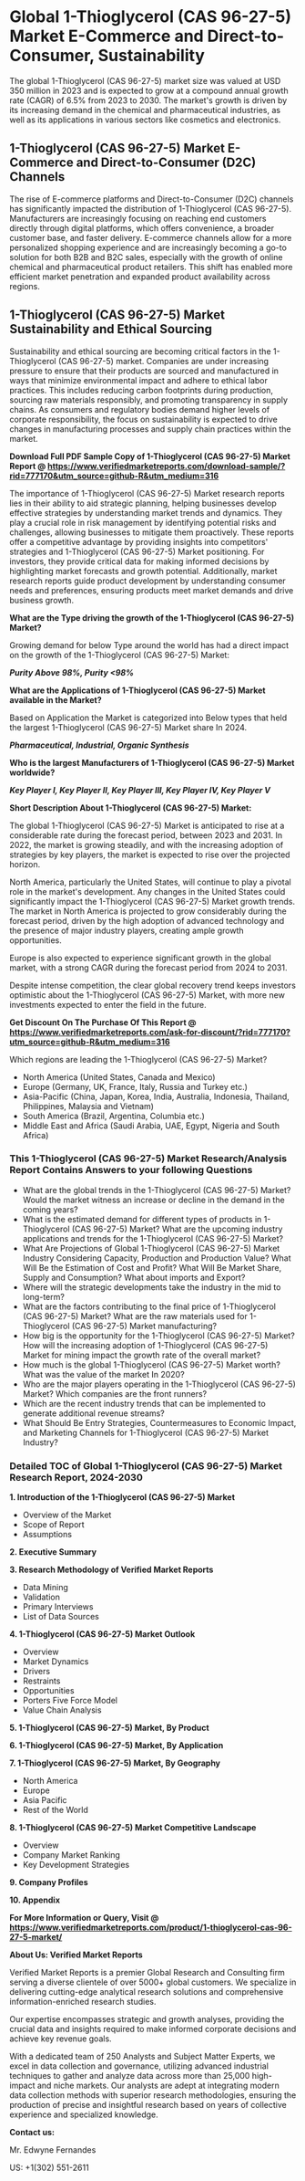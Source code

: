 <h1>Global 1-Thioglycerol (CAS 96-27-5) Market E-Commerce and Direct-to-Consumer, Sustainability</h1><p class=""><p>The global 1-Thioglycerol (CAS 96-27-5) market size was valued at USD 350 million in 2023 and is expected to grow at a compound annual growth rate (CAGR) of 6.5% from 2023 to 2030. The market's growth is driven by its increasing demand in the chemical and pharmaceutical industries, as well as its applications in various sectors like cosmetics and electronics.</p><h2>1-Thioglycerol (CAS 96-27-5) Market E-Commerce and Direct-to-Consumer (D2C) Channels</h2><p>The rise of E-commerce platforms and Direct-to-Consumer (D2C) channels has significantly impacted the distribution of 1-Thioglycerol (CAS 96-27-5). Manufacturers are increasingly focusing on reaching end customers directly through digital platforms, which offers convenience, a broader customer base, and faster delivery. E-commerce channels allow for a more personalized shopping experience and are increasingly becoming a go-to solution for both B2B and B2C sales, especially with the growth of online chemical and pharmaceutical product retailers. This shift has enabled more efficient market penetration and expanded product availability across regions.</p><h2>1-Thioglycerol (CAS 96-27-5) Market Sustainability and Ethical Sourcing</h2><p>Sustainability and ethical sourcing are becoming critical factors in the 1-Thioglycerol (CAS 96-27-5) market. Companies are under increasing pressure to ensure that their products are sourced and manufactured in ways that minimize environmental impact and adhere to ethical labor practices. This includes reducing carbon footprints during production, sourcing raw materials responsibly, and promoting transparency in supply chains. As consumers and regulatory bodies demand higher levels of corporate responsibility, the focus on sustainability is expected to drive changes in manufacturing processes and supply chain practices within the market.</p></p><p class=""><strong>Download Full PDF Sample Copy of 1-Thioglycerol (CAS 96-27-5) Market Report @ <a href="https://www.verifiedmarketreports.com/download-sample/?rid=777170&utm_source=github-R&utm_medium=316" target="_blank">https://www.verifiedmarketreports.com/download-sample/?rid=777170&utm_source=github-R&utm_medium=316</a></strong></p><p>The importance of&nbsp;1-Thioglycerol (CAS 96-27-5) Market research reports lies in their ability to aid strategic planning, helping businesses develop effective strategies by understanding market trends and dynamics. They play a crucial role in risk management by identifying potential risks and challenges, allowing businesses to mitigate them proactively. These reports offer a competitive advantage by providing insights into competitors' strategies and 1-Thioglycerol (CAS 96-27-5) Market positioning. For investors, they provide critical data for making informed decisions by highlighting market forecasts and growth potential. Additionally, market research reports guide product development by understanding consumer needs and preferences, ensuring products meet market demands and drive business growth.</p><p><strong>What are the&nbsp;Type driving the growth of the 1-Thioglycerol (CAS 96-27-5) Market?</strong></p><p id="" class="">Growing demand for below Type around the world has had a direct impact on the growth of the 1-Thioglycerol (CAS 96-27-5) Market:</p><p class=""><em><strong>Purity Above 98%, Purity <98%</strong></em></p><p class=""><strong>What are the&nbsp;Applications&nbsp;of 1-Thioglycerol (CAS 96-27-5) Market available in the Market?</strong></p><p id="" class="">Based on Application the Market is categorized into Below types that held the largest 1-Thioglycerol (CAS 96-27-5) Market share In 2024.</p><p class=""><em><strong>Pharmaceutical, Industrial, Organic Synthesis</strong></em></p><p class=""><strong>Who is the largest Manufacturers of 1-Thioglycerol (CAS 96-27-5) Market worldwide?</strong></p><p><em><strong>Key Player I, Key Player II, Key Player III, Key Player IV, Key Player V</strong></em></p><p id="" class=""><strong>Short Description About 1-Thioglycerol (CAS 96-27-5) Market:</strong></p><p>The global 1-Thioglycerol (CAS 96-27-5) Market is anticipated to rise at a considerable rate during the forecast period, between 2023 and 2031. In 2022, the market is growing steadily, and with the increasing adoption of strategies by key players, the market is expected to rise over the projected horizon.</p><p>North America, particularly the United States, will continue to play a pivotal role in the market's development. Any changes in the United States could significantly impact the 1-Thioglycerol (CAS 96-27-5) Market growth trends. The market in North America is projected to grow considerably during the forecast period, driven by the high adoption of advanced technology and the presence of major industry players, creating ample growth opportunities.</p><p>Europe is also expected to experience significant growth in the global market, with a strong CAGR during the forecast period from 2024 to 2031.</p><p>Despite intense competition, the clear global recovery trend keeps investors optimistic about the 1-Thioglycerol (CAS 96-27-5) Market, with more new investments expected to enter the field in the future.</p><p id="" class=""><strong>Get Discount On The Purchase Of This Report @ <a href="https://www.verifiedmarketreports.com/ask-for-discount/?rid=777170?utm_source=github-R&utm_medium=316" target="_blank">https://www.verifiedmarketreports.com/ask-for-discount/?rid=777170?utm_source=github-R&utm_medium=316</a></strong></p><p class="">Which regions are leading the 1-Thioglycerol (CAS 96-27-5) Market?</p><ul><li>North America (United States, Canada and Mexico)</li><li>Europe (Germany, UK, France, Italy, Russia and Turkey etc.)</li><li>Asia-Pacific (China, Japan, Korea, India, Australia, Indonesia, Thailand, Philippines, Malaysia and Vietnam)</li><li>South America (Brazil, Argentina, Columbia etc.)</li><li>Middle East and Africa (Saudi Arabia, UAE, Egypt, Nigeria and South Africa)</li></ul><h3 id="" class="">This 1-Thioglycerol (CAS 96-27-5) Market Research/Analysis Report Contains Answers to your following Questions</h3><ul><li>What are the global trends in the 1-Thioglycerol (CAS 96-27-5) Market? Would the market witness an increase or decline in the demand in the coming years?</li><li>What is the estimated demand for different types of products in 1-Thioglycerol (CAS 96-27-5) Market? What are the upcoming industry applications and trends for the 1-Thioglycerol (CAS 96-27-5) Market?</li><li>What Are Projections of Global 1-Thioglycerol (CAS 96-27-5) Market Industry Considering Capacity, Production and Production Value? What Will Be the Estimation of Cost and Profit? What Will Be Market Share, Supply and Consumption? What about imports and Export?</li><li>Where will the strategic developments take the industry in the mid to long-term?</li><li>What are the factors contributing to the final price of 1-Thioglycerol (CAS 96-27-5) Market? What are the raw materials used for 1-Thioglycerol (CAS 96-27-5) Market manufacturing?</li><li>How big is the opportunity for the 1-Thioglycerol (CAS 96-27-5) Market? How will the increasing adoption of 1-Thioglycerol (CAS 96-27-5) Market for mining impact the growth rate of the overall market?</li><li>How much is the global 1-Thioglycerol (CAS 96-27-5) Market worth? What was the value of the market In 2020?</li><li>Who are the major players operating in the 1-Thioglycerol (CAS 96-27-5) Market? Which companies are the front runners?</li><li>Which are the recent industry trends that can be implemented to generate additional revenue streams?</li><li>What Should Be Entry Strategies, Countermeasures to Economic Impact, and Marketing Channels for 1-Thioglycerol (CAS 96-27-5) Market Industry?</li></ul><h3 id="" class="">Detailed TOC of Global 1-Thioglycerol (CAS 96-27-5) Market Research Report, 2024-2030</h3><p id="" class=""><strong>1. Introduction of the 1-Thioglycerol (CAS 96-27-5) Market</strong></p><ul><li>Overview of the Market</li><li>Scope of Report</li><li>Assumptions</li></ul><p id="" class=""><strong>2. Executive Summary</strong></p><p id="" class=""><strong>3. Research Methodology of Verified Market Reports</strong></p><ul><li>Data Mining</li><li>Validation</li><li>Primary Interviews</li><li>List of Data Sources</li></ul><p id="" class=""><strong>4. 1-Thioglycerol (CAS 96-27-5) Market Outlook</strong></p><ul><li>Overview</li><li>Market Dynamics</li><li>Drivers</li><li>Restraints</li><li>Opportunities</li><li>Porters Five Force Model</li><li>Value Chain Analysis</li></ul><p id="" class=""><strong>5. 1-Thioglycerol (CAS 96-27-5) Market, By Product</strong></p><p id="" class=""><strong>6. 1-Thioglycerol (CAS 96-27-5) Market, By Application</strong></p><p id="" class=""><strong>7. 1-Thioglycerol (CAS 96-27-5) Market, By Geography</strong></p><ul><li>North America</li><li>Europe</li><li>Asia Pacific</li><li>Rest of the World</li></ul><p id="" class=""><strong>8. 1-Thioglycerol (CAS 96-27-5) Market Competitive Landscape</strong></p><ul><li>Overview</li><li>Company Market Ranking</li><li>Key Development Strategies</li></ul><p id="" class=""><strong>9. Company Profiles</strong></p><p id="" class=""><strong>10. Appendix</strong></p><p id="" class=""><strong>For More Information or Query, Visit @ <a href="https://www.verifiedmarketreports.com/product/1-thioglycerol-cas-96-27-5-market/" target="_blank">https://www.verifiedmarketreports.com/product/1-thioglycerol-cas-96-27-5-market/</a></strong></p><p id="" class=""><strong>About Us: Verified Market Reports</strong></p><p id="" class="">Verified Market Reports is a premier Global Research and Consulting firm serving a diverse clientele of over 5000+ global customers. We specialize in delivering cutting-edge analytical research solutions and comprehensive information-enriched research studies.</p><p id="" class="">Our expertise encompasses strategic and growth analyses, providing the crucial data and insights required to make informed corporate decisions and achieve key revenue goals.</p><p id="" class="">With a dedicated team of 250 Analysts and Subject Matter Experts, we excel in data collection and governance, utilizing advanced industrial techniques to gather and analyze data across more than 25,000 high-impact and niche markets. Our analysts are adept at integrating modern data collection methods with superior research methodologies, ensuring the production of precise and insightful research based on years of collective experience and specialized knowledge.</p><p id="" class=""><strong>Contact us:</strong></p><p id="" class="">Mr. Edwyne Fernandes</p><p id="" class="">US: +1(302) 551-2611</p>